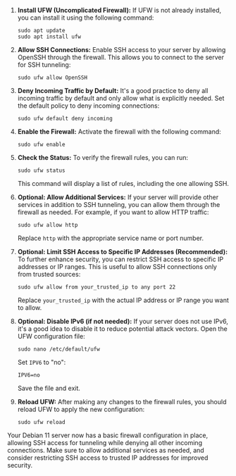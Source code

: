 1. **Install UFW (Uncomplicated Firewall):**
   If UFW is not already installed, you can install it using the following command:
   ```shell
   sudo apt update
   sudo apt install ufw
   ```

2. **Allow SSH Connections:**
   Enable SSH access to your server by allowing OpenSSH through the firewall. This allows you to connect to the server for SSH tunneling:
   ```shell
   sudo ufw allow OpenSSH
   ```

3. **Deny Incoming Traffic by Default:**
   It's a good practice to deny all incoming traffic by default and only allow what is explicitly needed. Set the default policy to deny incoming connections:
   ```shell
   sudo ufw default deny incoming
   ```

4. **Enable the Firewall:**
   Activate the firewall with the following command:
   ```shell
   sudo ufw enable
   ```

5. **Check the Status:**
   To verify the firewall rules, you can run:
   ```shell
   sudo ufw status
   ```

   This command will display a list of rules, including the one allowing SSH.

6. **Optional: Allow Additional Services:**
   If your server will provide other services in addition to SSH tunneling, you can allow them through the firewall as needed. For example, if you want to allow HTTP traffic:
   ```shell
   sudo ufw allow http
   ```

   Replace `http` with the appropriate service name or port number.

7. **Optional: Limit SSH Access to Specific IP Addresses (Recommended):**
   To further enhance security, you can restrict SSH access to specific IP addresses or IP ranges. This is useful to allow SSH connections only from trusted sources:
   ```shell
   sudo ufw allow from your_trusted_ip to any port 22
   ```

   Replace `your_trusted_ip` with the actual IP address or IP range you want to allow.

8. **Optional: Disable IPv6 (if not needed):**
   If your server does not use IPv6, it's a good idea to disable it to reduce potential attack vectors. Open the UFW configuration file:
   ```shell
   sudo nano /etc/default/ufw
   ```

   Set `IPV6` to "no":
   ```
   IPV6=no
   ```

   Save the file and exit.

9. **Reload UFW:**
   After making any changes to the firewall rules, you should reload UFW to apply the new configuration:
   ```shell
   sudo ufw reload
   ```

Your Debian 11 server now has a basic firewall configuration in place, allowing SSH access for tunneling while denying all other incoming connections. Make sure to allow additional services as needed, and consider restricting SSH access to trusted IP addresses for improved security.